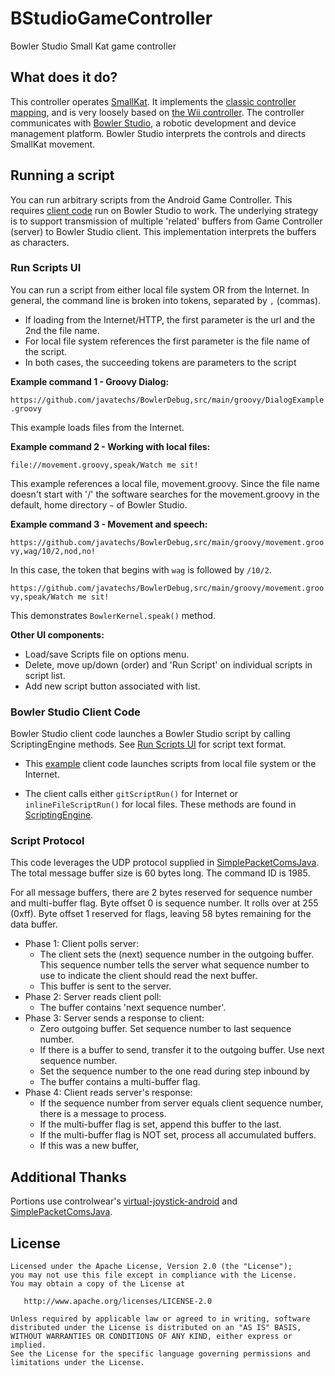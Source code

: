 # BStudioGameController
Bowler Studio Small Kat game controller

## What does it do?
This controller operates [SmallKat](https://hackaday.io/messages/room/279391).
It implements the [classic controller mapping](https://github.com/javatechs/WiiChuck#classic-controller-mapping), 
and is very loosely based on [the Wii controller](https://en.wikipedia.org/wiki/Wii_Classic_Controller). The controller communicates with [Bowler Studio](http://commonwealthrobotics.com/), a robotic development and device management platform. Bowler Studio interprets the controls and directs SmallKat movement.

## Running a script
You can run arbitrary scripts from the Android Game Controller. 
This requires [client code](#bowler-studio-client-code)
run on Bowler Studio to work.
The underlying strategy is to support transmission of multiple 'related' buffers from Game Controller (server) to Bowler Studio client. This implementation interprets the buffers as characters.


### Run Scripts UI
You can run a script from either local file system OR from the Internet.
In general, the command line is broken into tokens, separated by `,` (commas). 
- If loading from the Internet/HTTP, the first parameter is the url and the 2nd the file name.
- For local file system references the first parameter is the file name of the script.
- In both cases, the succeeding tokens are parameters to the script 

__Example command 1 - Groovy Dialog:__

`https://github.com/javatechs/BowlerDebug,src/main/groovy/DialogExample.groovy`

This example loads files from the Internet.

__Example command 2 - Working with local files:__

`file://movement.groovy,speak/Watch me sit!`

This example references a local file, movement.groovy. Since the file name doesn't start with '/'
the software searches for the movement.groovy in the default, home directory `~` of Bowler Studio.

__Example command 3 - Movement and speech:__

`https://github.com/javatechs/BowlerDebug,src/main/groovy/movement.groovy,wag/10/2,nod,no!`

In this case, the token that begins with `wag` is followed by `/10/2`.

`https://github.com/javatechs/BowlerDebug,src/main/groovy/movement.groovy,speak/Watch me sit!`

This demonstrates `BowlerKernel.speak()` method.

__Other UI components:__
- Load/save Scripts file on options menu.
- Delete, move up/down (order) and 'Run Script' on individual scripts in script list.
- Add new script button associated with list.

### Bowler Studio Client Code
Bowler Studio client code launches a Bowler Studio script by calling ScriptingEngine methods. See [Run Scripts UI](#run-scripts-ui) for script text format.

- This [example](https://github.com/javatechs/BowlerDebug/blob/master/src/main/groovy/LoadGameController2.groovy) 
client code launches scripts from local file system or the Internet.

- The client calls either `gitScriptRun()` for Internet or `inlineFileScriptRun()` for local files. These methods are found in [ScriptingEngine](https://github.com/madhephaestus/bowler-script-kernel/blob/64238f1b7047d2c7fe41f6014d29088d5bae3c19/src/main/java/com/neuronrobotics/bowlerstudio/scripting/ScriptingEngine.java).


### Script Protocol
This code leverages the UDP protocol supplied in 
[SimplePacketComsJava](https://github.com/madhephaestus/SimplePacketComsJava).
The total message buffer size is 60 bytes long. The command ID is 1985.

For all message buffers, there are 2 bytes reserved for sequence number and multi-buffer flag.
Byte offset 0 is sequence number. It rolls over at 255 (0xff). Byte offset 1 reserved for flags, 
leaving 58 bytes remaining for the data buffer.

- Phase 1: Client polls server:
    - The client sets the (next) sequence number in the outgoing buffer. 
      This sequence number tells the server what sequence number to use to indicate 
      the client should read the next buffer.
    - This buffer is sent to the server.
- Phase 2: Server reads client poll:
    - The buffer contains 'next sequence number'.
- Phase 3: Server sends a response to client:
    - Zero outgoing buffer. Set sequence number to last sequence number.
    - If there is a buffer to send, transfer it to the outgoing buffer.
      Use next sequence number.
    - Set the sequence number to the one read during step inbound by 
    - The buffer contains a multi-buffer flag.
- Phase 4: Client reads server's response:
    - If the sequence number from server equals client sequence number, there is a message to process.
    - If the multi-buffer flag is set, append this buffer to the last.
    - If the multi-buffer flag is NOT set, process all accumulated buffers.
    - If this was a new buffer, 


## Additional Thanks
Portions use controlwear's [virtual-joystick-android](https://github.com/controlwear/virtual-joystick-android)
and [SimplePacketComsJava](https://github.com/madhephaestus/SimplePacketComsJava).

## License
```
Licensed under the Apache License, Version 2.0 (the "License");
you may not use this file except in compliance with the License.
You may obtain a copy of the License at

   http://www.apache.org/licenses/LICENSE-2.0

Unless required by applicable law or agreed to in writing, software
distributed under the License is distributed on an "AS IS" BASIS,
WITHOUT WARRANTIES OR CONDITIONS OF ANY KIND, either express or implied.
See the License for the specific language governing permissions and
limitations under the License.
```
